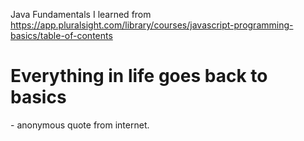 Java Fundamentals I learned from https://app.pluralsight.com/library/courses/javascript-programming-basics/table-of-contents

<h1>Everything in life goes back to basics</h1>
 - anonymous quote from internet. 
